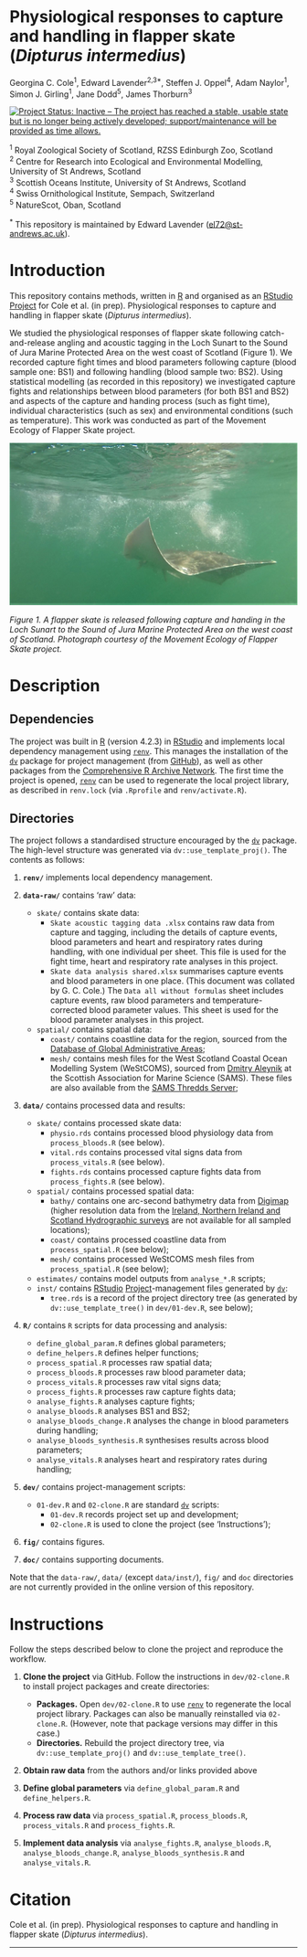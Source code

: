 Physiological responses to capture and handling in flapper skate
(*Dipturus intermedius*)
================
Georgina C. Cole<sup>1</sup>, Edward Lavender<sup>2,3\*</sup>, Steffen
J. Oppel<sup>4</sup>, Adam Naylor<sup>1</sup>, Simon J.
Girling<sup>1</sup>, Jane Dodd<sup>5</sup>, James Thorburn<sup>3</sup>

[![Project Status: Inactive – The project has reached a stable, usable
state but is no longer being actively developed; support/maintenance
will be provided as time
allows.](https://www.repostatus.org/badges/latest/inactive.svg)](https://www.repostatus.org/#inactive)

<sup>1</sup> Royal Zoological Society of Scotland, RZSS Edinburgh Zoo,
Scotland  
<sup>2</sup> Centre for Research into Ecological and Environmental
Modelling, University of St Andrews, Scotland  
<sup>3</sup> Scottish Oceans Institute, University of St Andrews,
Scotland  
<sup>4</sup> Swiss Ornithological Institute, Sempach, Switzerland  
<sup>5</sup> NatureScot, Oban, Scotland

<sup>\*</sup> This repository is maintained by Edward Lavender
(<el72@st-andrews.ac.uk>).

# Introduction

This repository contains methods, written in
[R](https://www.r-project.org/) and organised as an
[RStudio](https://www.rstudio.com/)
[Project](https://r4ds.had.co.nz/workflow-projects.html) for Cole et
al. (in prep). Physiological responses to capture and handling in
flapper skate (*Dipturus intermedius*).

We studied the physiological responses of flapper skate following
catch-and-release angling and acoustic tagging in the Loch Sunart to the
Sound of Jura Marine Protected Area on the west coast of Scotland
(Figure 1). We recorded capture fight times and blood parameters
following capture (blood sample one: BS1) and following handling (blood
sample two: BS2). Using statistical modelling (as recorded in this
repository) we investigated capture fights and relationships between
blood parameters (for both BS1 and BS2) and aspects of the capture and
handing process (such as fight time), individual characteristics (such
as sex) and environmental conditions (such as temperature). This work
was conducted as part of the Movement Ecology of Flapper Skate project.

<img src="README.jpg"/>

*Figure 1. A flapper skate is released following capture and handing in
the Loch Sunart to the Sound of Jura Marine Protected Area on the west
coast of Scotland. Photograph courtesy of the Movement Ecology of
Flapper Skate project.*

# Description

## Dependencies

The project was built in [R](https://www.r-project.org/) (version 4.2.3)
in [RStudio](https://www.rstudio.com/) and implements local dependency
management using
[`renv`](https://rstudio.github.io/renv/articles/renv.html). This
manages the installation of the
[`dv`](https://github.com/edwardlavender/dv) package for project
management (from [GitHub](https://github.com/)), as well as other
packages from the [Comprehensive R Archive
Network](https://cran.r-project.org/). The first time the project is
opened, [`renv`](https://rstudio.github.io/renv/articles/renv.html) can
be used to regenerate the local project library, as described in
`renv.lock` (via `.Rprofile` and `renv/activate.R`).

## Directories

The project follows a standardised structure encouraged by the
[`dv`](https://github.com/edwardlavender/dv) package. The high-level
structure was generated via `dv::use_template_proj()`. The contents as
follows:

1.  **`renv/`** implements local dependency management.

2.  **`data-raw/`** contains ‘raw’ data:

    - `skate/` contains skate data:
      - `Skate acoustic tagging data .xlsx` contains raw data from
        capture and tagging, including the details of capture events,
        blood parameters and heart and respiratory rates during
        handling, with one individual per sheet. This file is used for
        the fight time, heart and respiratory rate analyses in this
        project.
      - `Skate data analysis shared.xlsx` summarises capture events and
        blood parameters in one place. (This document was collated
        by G. C. Cole.) The `Data all without formulas` sheet includes
        capture events, raw blood parameters and temperature-corrected
        blood parameter values. This sheet is used for the blood
        parameter analyses in this project.
    - `spatial/` contains spatial data:
      - `coast/` contains coastline data for the region, sourced from
        the [Database of Global Administrative
        Areas](https://biogeo.ucdavis.edu/data/gadm3.6/Rsp/gadm36_GBR_0_sp.rds);
      - `mesh/` contains mesh files for the West Scotland Coastal Ocean
        Modelling System (WeStCOMS), sourced from [Dmitry
        Aleynik](https://www.sams.ac.uk/people/researchers/aleynik-dr-dmitry/)
        at the Scottish Association for Marine Science (SAMS). These
        files are also available from the [SAMS Thredds
        Server](https://www.sams.ac.uk/facilities/thredds/); <br/>

3.  **`data/`** contains processed data and results:

    - `skate/` contains processed skate data:
      - `physio.rds` contains processed blood physiology data from
        `process_bloods.R` (see below).
      - `vital.rds` contains processed vital signs data from
        `process_vitals.R` (see below).
      - `fights.rds` contains processed capture fights data from
        `process_fights.R` (see below).
    - `spatial/` contains processed spatial data:
      - `bathy/` contains one arc-second bathymetry data from
        [Digimap](https://digimap.edina.ac.uk) (higher resolution data
        from the [Ireland, Northern Ireland and Scotland Hydrographic
        surveys](https://doi.org/10.1017/S1755691015000146) are not
        available for all sampled locations);
      - `coast/` contains processed coastline data from
        `process_spatial.R` (see below);
      - `mesh/` contains processed WeStCOMS mesh files from
        `process_spatial.R` (see below);
    - `estimates/` contains model outputs from `analyse_*.R` scripts;
    - `inst/` contains [RStudio](https://www.rstudio.com/)
      [Project](https://r4ds.had.co.nz/workflow-projects.html)-management
      files generated by [`dv`](https://github.com/edwardlavender/dv):
      - `tree.rds` is a record of the project directory tree (as
        generated by `dv::use_template_tree()` in `dev/01-dev.R`, see
        below); <br/>

4.  **`R/`** contains `R` scripts for data processing and analysis:

    - `define_global_param.R` defines global parameters;
    - `define_helpers.R` defines helper functions;
    - `process_spatial.R` processes raw spatial data;
    - `process_bloods.R` processes raw blood parameter data;
    - `process_vitals.R` processes raw vital signs data;
    - `process_fights.R` processes raw capture fights data;
    - `analyse_fights.R` analyses capture fights;
    - `analyse_bloods.R` analyses BS1 and BS2;
    - `analyse_bloods_change.R` analyses the change in blood parameters
      during handling;
    - `analyse_bloods_synthesis.R` synthesises results across blood
      parameters;
    - `analyse_vitals.R` analyses heart and respiratory rates during
      handling; <br/>

5.  **`dev/`** contains project-management scripts:

    - `01-dev.R` and `02-clone.R` are standard
      [`dv`](https://github.com/edwardlavender/dv) scripts:
      - `01-dev.R` records project set up and development;
      - `02-clone.R` is used to clone the project (see ‘Instructions’);
        <br/>

6.  **`fig/`** contains figures.

7.  **`doc/`** contains supporting documents.

Note that the `data-raw/`, `data/` (except `data/inst/`), `fig/` and
`doc` directories are not currently provided in the online version of
this repository.

# Instructions

Follow the steps described below to clone the project and reproduce the
workflow.

1.  **Clone the project** via GitHub. Follow the instructions in
    `dev/02-clone.R` to install project packages and create directories:

    - **Packages.** Open `dev/02-clone.R` to use
      [`renv`](https://rstudio.github.io/renv/articles/renv.html) to
      regenerate the local project library. Packages can also be
      manually reinstalled via `02-clone.R`. (However, note that package
      versions may differ in this case.)
    - **Directories.** Rebuild the project directory tree, via
      `dv::use_template_proj()` and `dv::use_template_tree()`.

2.  **Obtain raw data** from the authors and/or links provided above

3.  **Define global parameters** via `define_global_param.R` and
    `define_helpers.R`.

4.  **Process raw data** via `process_spatial.R`, `process_bloods.R`,
    `process_vitals.R` and `process_fights.R`.

5.  **Implement data analysis** via `analyse_fights.R`,
    `analyse_bloods.R`, `analyse_bloods_change.R`,
    `analyse_bloods_synthesis.R` and `analyse_vitals.R`.

# Citation

Cole et al. (in prep). Physiological responses to capture and handling
in flapper skate (*Dipturus intermedius*).

------------------------------------------------------------------------
